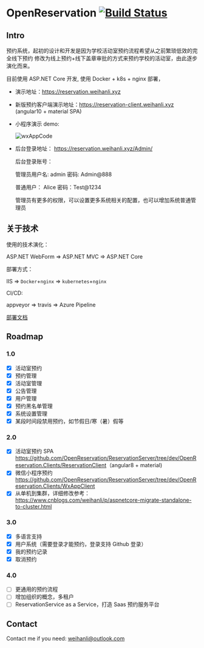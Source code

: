 # OpenReservation [![Build Status](https://weihanli.visualstudio.com/Pipelines/_apis/build/status/OpenReservation.ReservationServer?branchName=dev)](https://weihanli.visualstudio.com/Pipelines/_build/latest?definitionId=7&branchName=dev)

## Intro

预约系统，起初的设计和开发是因为学校活动室预约流程希望从之前繁琐低效的完全线下预约
修改为线上预约+线下盖章审批的方式来预约学校的活动室，由此逐步演化而来。

目前使用 ASP.NET Core 开发, 使用 Docker + k8s + nginx 部署，

- 演示地址：<https://reservation.weihanli.xyz>
- 新版预约客户端演示地址：<https://reservation-client.weihanli.xyz>  (angular10 + material SPA)
- 小程序演示 demo:

  ![wxAppCode](./images/wxAppCode.jpg)

- 后台登录地址： <https://reservation.weihanli.xyz/Admin/>

  后台登录账号：

  管理员用户名: admin 密码: Admin@888

  普通用户： Alice 密码：Test@1234

  管理员有更多的权限，可以设置更多系统相关的配置，也可以增加系统普通管理员

## 关于技术

使用的技术演化：

ASP.NET WebForm => ASP.NET MVC => ASP.NET Core

部署方式：

IIS => `Docker`+`nginx` => `kubernetes`+`nginx`

CI/CD:

appveyor => travis => Azure Pipeline

[部署文档](./docs/README.md)

## Roadmap

### 1.0

- [x] 活动室预约
- [x] 预约管理
- [x] 活动室管理
- [x] 公告管理
- [x] 用户管理
- [x] 预约黑名单管理
- [x] 系统设置管理
- [x] 某段时间段禁用预约，如节假日/寒（暑）假等

### 2.0

- [x] 活动室预约 SPA <https://github.com/OpenReservation/ReservationServer/tree/dev/OpenReservation.Clients/ReservationClient>（angular8 + material)
- [x] 微信小程序预约 <https://github.com/OpenReservation/ReservationServer/tree/dev/OpenReservation.Clients/WxAppClient>
- [x] 从单机到集群，详细修改参考：<https://www.cnblogs.com/weihanli/p/aspnetcore-migrate-standalone-to-cluster.html>

### 3.0

- [x] 多语言支持
- [x] 用户系统（需要登录才能预约，登录支持 Github 登录）
- [x] 我的预约记录
- [x] 取消预约

### 4.0

- [ ] 更通用的预约流程
- [ ] 增加组织的概念，多租户
- [ ] ReservationService as a Service，打造 Saas 预约服务平台

## Contact

Contact me if you need: <weihanli@outlook.com>

